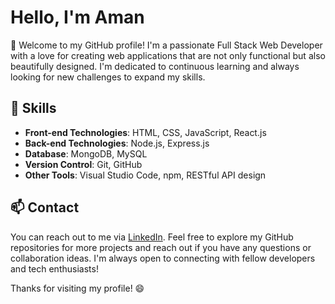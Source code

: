 # Hello, I'm Aman

👋 Welcome to my GitHub profile! I'm a passionate Full Stack Web Developer with a love for creating web applications that are not only functional but also beautifully designed. I'm dedicated to continuous learning and always looking for new challenges to expand my skills.

## 🔧 Skills

- **Front-end Technologies**: HTML, CSS, JavaScript, React.js
- **Back-end Technologies**: Node.js, Express.js
- **Database**: MongoDB, MySQL
- **Version Control**: Git, GitHub
- **Other Tools**: Visual Studio Code, npm, RESTful API design

## 📫 Contact

You can reach out to me via [LinkedIn](https://www.linkedin.com/in/giriaman/).
Feel free to explore my GitHub repositories for more projects and reach out if you have any questions or collaboration ideas.
I'm always open to connecting with fellow developers and tech enthusiasts!

Thanks for visiting my profile! 😄

<!---
amangiri7/amangiri7 is a ✨ special ✨ repository because its `README.md` (this file) appears on your GitHub profile.
You can click the Preview link to take a look at your changes.
--->
